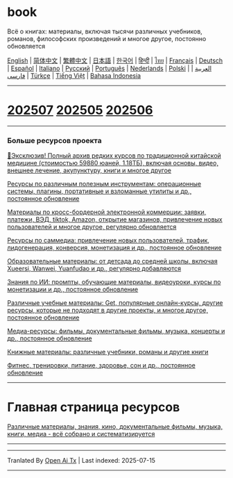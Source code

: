 # book
Всё о книгах: материалы, включая тысячи различных учебников, романов, философских произведений и многое другое, постоянно обновляется

[English](https://openaitx.github.io/view.html?user=mswnlz&project=book&lang=en) | [简体中文](https://openaitx.github.io/view.html?user=mswnlz&project=book&lang=zh-CN) | [繁體中文](https://openaitx.github.io/view.html?user=mswnlz&project=book&lang=zh-TW) | [日本語](https://openaitx.github.io/view.html?user=mswnlz&project=book&lang=ja) | [한국어](https://openaitx.github.io/view.html?user=mswnlz&project=book&lang=ko) | [हिन्दी](https://openaitx.github.io/view.html?user=mswnlz&project=book&lang=hi) | [ไทย](https://openaitx.github.io/view.html?user=mswnlz&project=book&lang=th) | [Français](https://openaitx.github.io/view.html?user=mswnlz&project=book&lang=fr) | [Deutsch](https://openaitx.github.io/view.html?user=mswnlz&project=book&lang=de) | [Español](https://openaitx.github.io/view.html?user=mswnlz&project=book&lang=es) | [Italiano](https://openaitx.github.io/view.html?user=mswnlz&project=book&lang=it) | [Русский](https://openaitx.github.io/view.html?user=mswnlz&project=book&lang=ru) | [Português](https://openaitx.github.io/view.html?user=mswnlz&project=book&lang=pt) | [Nederlands](https://openaitx.github.io/view.html?user=mswnlz&project=book&lang=nl) | [Polski](https://openaitx.github.io/view.html?user=mswnlz&project=book&lang=pl) | [العربية](https://openaitx.github.io/view.html?user=mswnlz&project=book&lang=ar) | [فارسی](https://openaitx.github.io/view.html?user=mswnlz&project=book&lang=fa) | [Türkçe](https://openaitx.github.io/view.html?user=mswnlz&project=book&lang=tr) | [Tiếng Việt](https://openaitx.github.io/view.html?user=mswnlz&project=book&lang=vi) | [Bahasa Indonesia](https://openaitx.github.io/view.html?user=mswnlz&project=book&lang=id)

----------------
# [202507](https://raw.githubusercontent.com/mswnlz/book/main/202507.md) [202505](https://raw.githubusercontent.com/mswnlz/book/main/202505.md) [202506](https://raw.githubusercontent.com/mswnlz/book/main/202506.md)


---------------
### Больше ресурсов проекта

[🎁Эксклюзив! Полный архив редких курсов по традиционной китайской медицине (стоимостью 59880 юаней, 1.18ТБ), включая основы, видео, внешнее лечение, акупунктуру, книги и многое другое](https://github.com/mswnlz/chinese-traditional)

[Ресурсы по различным полезным инструментам: операционные системы, плагины, портативные и взломанные утилиты и др., постоянное обновление](https://github.com/mswnlz/tools)


[Материалы по кросс-бордерной электронной коммерции: заявки, платежи, ВЭД, tiktok, Amazon, открытие магазинов, привлечение новых пользователей и многое другое, регулярно обновляется](https://github.com/mswnlz/cross-border)

[Ресурсы по саммедиа: привлечение новых пользователей, трафик, лидогенерация, конверсия, монетизация и др., постоянное обновление](https://github.com/mswnlz/self-media)

[ Образовательные материалы: от детсада до средней школы, включая Xueersi, Wanwei, Yuanfudao и др., регулярно добавляются](https://github.com/mswnlz/edu-knowlege)

[Знания по ИИ: промпты, обучающие материалы, видеоуроки, курсы по монетизации и др., постоянное обновление](https://github.com/mswnlz/AIknowledge)

[Различные учебные материалы: Get, популярные онлайн-курсы, другие ресурсы, которые не подходят в другие проекты, и многое другое, постоянное обновление](https://github.com/mswnlz/curriculum)

[Медиа-ресурсы: фильмы, документальные фильмы, музыка, концерты и др., постоянное обновление](https://github.com/mswnlz/movies)

[Книжные материалы: различные учебники, романы и другие книги](https://github.com/mswnlz/book)

[Фитнес, тренировки, питание, здоровье, сон и др., постоянное обновление](https://github.com/mswnlz/healthy)

---------------

# Главная страница ресурсов
[Различные материалы, знания, кино, документальные фильмы, музыка, книги, медиа - всё собрано и систематизируется](https://github.com/mswnlz)

---------------


---

Tranlated By [Open Ai Tx](https://github.com/OpenAiTx/OpenAiTx) | Last indexed: 2025-07-15

---